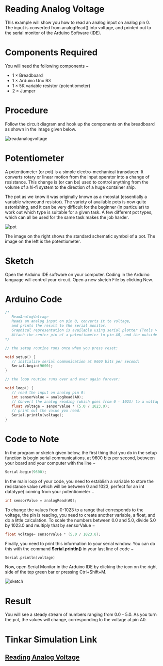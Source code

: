 # Reading Analog Voltage

This example will show you how to read an analog input on analog pin 0. The input is converted from analogRead() into voltage, and printed out to the serial monitor of the Arduino Software (IDE).

# Components Required

You will need the following components −

- 1 × Breadboard
- 1 × Arduino Uno R3
- 1 × 5K variable resistor (potentiometer)
- 2 × Jumper

# Procedure

Follow the circuit diagram and hook up the components on the breadboard as shown in the image given below.

![readanalogvoltage](https://i.imgur.com/b7ORsqM.png)


# Potentiometer

A potentiometer (or pot) is a simple electro-mechanical transducer. It converts rotary or linear motion from the input operator into a change of resistance. This change is (or can be) used to control anything from the volume of a hi-fi system to the direction of a huge container ship.

The pot as we know it was originally known as a rheostat (essentially a variable wirewound resistor). The variety of available pots is now quite astonishing, and it can be very difficult for the beginner (in particular) to work out which type is suitable for a given task. A few different pot types, which can all be used for the same task makes the job harder.

![pot](https://i.imgur.com/9f04cVB.png)

The image on the right shows the standard schematic symbol of a pot. The image on the left is the potentiometer.

# Sketch

Open the Arduino IDE software on your computer. Coding in the Arduino language will control your circuit. Open a new sketch File by clicking New.

# Arduino Code

```c++
/*
   ReadAnalogVoltage
   Reads an analog input on pin 0, converts it to voltage, 
   and prints the result to the serial monitor.
   Graphical representation is available using serial plotter (Tools > Serial Plotter menu)
   Attach the center pin of a potentiometer to pin A0, and the outside pins to +5V and ground.
*/

// the setup routine runs once when you press reset:

void setup() {
   // initialize serial communication at 9600 bits per second:
   Serial.begin(9600);
}

// the loop routine runs over and over again forever:

void loop() {
   // read the input on analog pin 0:
   int sensorValue = analogRead(A0);
   // Convert the analog reading (which goes from 0 - 1023) to a voltage (0 - 5V):
   float voltage = sensorValue * (5.0 / 1023.0);
   // print out the value you read:
   Serial.println(voltage);
}
```

# Code to Note

In the program or sketch given below, the first thing that you do in the setup function is begin serial communications, at 9600 bits per second, between your board and your computer with the line −

```c++
Serial.begin(9600);
```

In the main loop of your code, you need to establish a variable to store the resistance value (which will be between 0 and 1023, perfect for an int datatype) coming from your potentiometer −

```c++
int sensorValue = analogRead(A0);
```

To change the values from 0-1023 to a range that corresponds to the voltage, the pin is reading, you need to create another variable, a float, and do a little calculation. To scale the numbers between 0.0 and 5.0, divide 5.0 by 1023.0 and multiply that by sensorValue −

```c++
float voltage= sensorValue * (5.0 / 1023.0);
```

Finally, you need to print this information to your serial window. You can do this with the command **Serial.println()** in your last line of code −

```c++
Serial.println(voltage)
```

Now, open Serial Monitor in the Arduino IDE by clicking the icon on the right side of the top green bar or pressing Ctrl+Shift+M.

![sketch](https://i.imgur.com/xdEeZmS.png)

# Result

You will see a steady stream of numbers ranging from 0.0 - 5.0. As you turn the pot, the values will change, corresponding to the voltage at pin A0.

# Tinkar Simulation Link

## [Reading Analog Voltage](https://www.tinkercad.com/things/j5r7JTpm8yw-readanalogvoltage-)